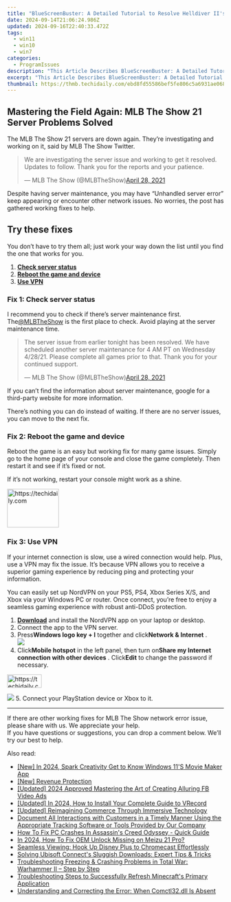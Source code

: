 ```yaml
---
title: "BlueScreenBuster: A Detailed Tutorial to Resolve Helldiver II's BSoD Error"
date: 2024-09-14T21:06:24.986Z
updated: 2024-09-16T22:40:33.472Z
tags:
  - win11
  - win10
  - win7
categories:
  - ProgramIssues
description: "This Article Describes BlueScreenBuster: A Detailed Tutorial to Resolve Helldiver II's BSoD Error"
excerpt: "This Article Describes BlueScreenBuster: A Detailed Tutorial to Resolve Helldiver II's BSoD Error"
thumbnail: https://thmb.techidaily.com/ebd8fd55586bef5fe806c5a6931ae068dd25745cbaa69a714d4a27725179f8ad.jpg
---
```


## Mastering the Field Again: MLB The Show 21 Server Problems Solved

The MLB The Show 21 servers are down again. They’re investigating and working on it, said by MLB The Show Twitter.

> We are investigating the server issue and working to get it resolved. Updates to follow. Thank you for the reports and your patience.
>
> — MLB The Show (@MLBTheShow)[April 28, 2021](https://twitter.com/MLBTheShow/status/1387239581318189061?ref%5Fsrc=twsrc%5Etfw)

 Despite having server maintenance, you may have “Unhandled server error” keep appearing or encounter other network issues. No worries, the post has gathered working fixes to help.

## Try these fixes

 You don’t have to try them all; just work your way down the list until you find the one that works for you.

1. **[Check server status](https://tools.techidaily.com/drivereasy/download/)**
2. **[Reboot the game and device](https://tools.techidaily.com/drivereasy/download/)**
3. **[Use VPN](https://tools.techidaily.com/drivereasy/download/)**

### Fix 1: Check server status

 I recommend you to check if there’s server maintenance first. The[@MLBTheShow](https://twitter.com/MLBTheShow) is the first place to check. Avoid playing at the server maintenance time.

> The server issue from earlier tonight has been resolved. We have scheduled another server maintenance for 4 AM PT on Wednesday 4/28/21\. Please complete all games prior to that. Thank you for your continued support.
>
> — MLB The Show (@MLBTheShow)[April 28, 2021](https://twitter.com/MLBTheShow/status/1387267712070557698?ref%5Fsrc=twsrc%5Etfw)

 If you can’t find the information about server maintenance, google for a third-party website for more information.

 There’s nothing you can do instead of waiting. If there are no server issues, you can move to the next fix.

### Fix 2: Reboot the game and device

 Reboot the game is an easy but working fix for many game issues. Simply go to the home page of your console and close the game completely. Then restart it and see if it’s fixed or not.

If it’s not working, restart your console might work as a shine.

<!-- affiliate ads begin -->
<a href="https://aligracehair.sjv.io/c/5597632/2115938/19272" target="_top" id="2115938">
  <img src="//a.impactradius-go.com/display-ad/19272-2115938" border="0" alt="https://techidaily.com" width="120" height="90"/>
</a>
<img height="0" width="0" src="https://aligracehair.sjv.io/i/5597632/2115938/19272" style="position:absolute;visibility:hidden;" border="0" />
<!-- affiliate ads end -->

### Fix 3: Use VPN

 If your internet connection is slow, use a wired connection would help. Plus, use a VPN may fix the issue. It’s because VPN allows you to receive a superior gaming experience by reducing ping and protecting your information.

 You can easily set up NordVPN on your PS5, PS4, Xbox Series X/S, and Xbox via your Windows PC or router. Once connect, you’re free to enjoy a seamless gaming experience with robust anti-DDoS protection.

1. [**Download**](https://tools.techidaily.com/drivereasy/download/) and install the NordVPN app on your laptop or desktop.
2. Connect the app to the VPN server.
3. Press**Windows logo key + I** together and click**Network & Internet** .  
![](https://images.drivereasy.com/wp-content/uploads/2021/04/2021-04-28_17-03-24.jpg)
4. Click**Mobile hotspot** in the left panel, then turn on**Share my Internet connection with other devices** . Click**Edit** to change the password if necessary.  

<!-- affiliate ads begin -->
<a href="https://25home.pxf.io/c/5597632/2123465/16836" target="_top" id="2123465">
  <img src="//a.impactradius-go.com/display-ad/16836-2123465" border="0" alt="https://techidaily.com" width="80" height="31"/>
</a>
<img height="0" width="0" src="https://25home.pxf.io/i/5597632/2123465/16836" style="position:absolute;visibility:hidden;" border="0" />
<!-- affiliate ads end -->

![](https://images.drivereasy.com/wp-content/uploads/2021/04/2021-04-28_17-02-24.jpg)
5. Connect your PlayStation device or Xbox to it.

---

 If there are other working fixes for MLB The Show network error issue, please share with us. We appreciate your help.  
 If you have questions or suggestions, you can drop a comment below. We’ll try our best to help.

<ins class="adsbygoogle"
     style="display:block"
     data-ad-format="autorelaxed"
     data-ad-client="ca-pub-7571918770474297"
     data-ad-slot="1223367746"></ins>

<ins class="adsbygoogle"
     style="display:block"
     data-ad-client="ca-pub-7571918770474297"
     data-ad-slot="8358498916"
     data-ad-format="auto"
     data-full-width-responsive="true"></ins>

<span class="atpl-alsoreadstyle">Also read:</span>
<div><ul>
<li><a href="https://article-tips.techidaily.com/new-in-2024-spark-creativity-get-to-know-windows-11s-movie-maker-app/"><u>[New] In 2024, Spark Creativity Get to Know Windows 11'S Movie Maker App</u></a></li>
<li><a href="https://vimeo-videos.techidaily.com/new-revenue-protection/"><u>[New] Revenue Protection</u></a></li>
<li><a href="https://facebook-clips.techidaily.com/updated-2024-approved-mastering-the-art-of-creating-alluring-fb-video-ads/"><u>[Updated] 2024 Approved Mastering the Art of Creating Alluring FB Video Ads</u></a></li>
<li><a href="https://visual-screen-recording.techidaily.com/updated-in-2024-how-to-install-your-complete-guide-to-vrecord/"><u>[Updated] In 2024, How to Install Your Complete Guide to VRecord</u></a></li>
<li><a href="https://extra-support.techidaily.com/updated-reimagining-commerce-through-immersive-technology/"><u>[Updated] Reimagining Commerce Through Immersive Technology</u></a></li>
<li><a href="https://program-issues.techidaily.com/document-all-interactions-with-customers-in-a-timely-manner-using-the-appropriate-tracking-software-or-tools-provided-by-our-company/"><u>Document All Interactions with Customers in a Timely Manner Using the Appropriate Tracking Software or Tools Provided by Our Company</u></a></li>
<li><a href="https://program-issues.techidaily.com/how-to-fix-pc-crashes-in-assassins-creed-odyssey-quick-guide/"><u>How To Fix PC Crashes In Assassin's Creed Odyssey - Quick Guide</u></a></li>
<li><a href="https://android-unlock.techidaily.com/in-2024-how-to-fix-oem-unlock-missing-on-meizu-21-pro-by-drfone-android/"><u>In 2024, How To Fix OEM Unlock Missing on Meizu 21 Pro?</u></a></li>
<li><a href="https://techtrends.techidaily.com/seamless-viewing-hook-up-disney-plus-to-chromecast-effortlessly/"><u>Seamless Viewing: Hook Up Disney Plus to Chromecast Effortlessly</u></a></li>
<li><a href="https://program-issues.techidaily.com/solving-ubisoft-connects-sluggish-downloads-expert-tips-and-tricks/"><u>Solving Ubisoft Connect's Sluggish Downloads: Expert Tips & Tricks</u></a></li>
<li><a href="https://program-issues.techidaily.com/troubleshooting-freezing-and-crashing-problems-in-total-war-warhammer-ii-step-by-step/"><u>Troubleshooting Freezing & Crashing Problems in Total War: Warhammer II – Step by Step</u></a></li>
<li><a href="https://program-issues.techidaily.com/troubleshooting-steps-to-successfully-refresh-minecrafts-primary-application/"><u>Troubleshooting Steps to Successfully Refresh Minecraft's Primary Application</u></a></li>
<li><a href="https://technical-tips.techidaily.com/understanding-and-correcting-the-error-when-comctl32dll-is-absent/"><u>Understanding and Correcting the Error: When Comctl32.dll Is Absent</u></a></li>
</ul></div>

